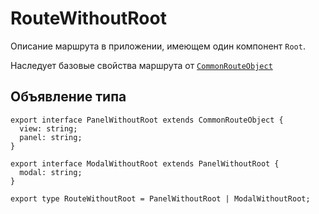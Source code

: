 # RouteWithoutRoot
Описание маршрута в приложении, имеющем один компонент `Root`.

Наследует базовые свойства маршрута от [`CommonRouteObject`](common-route-object.md)

## Объявление типа
```tsx
export interface PanelWithoutRoot extends CommonRouteObject {
  view: string;
  panel: string;
}

export interface ModalWithoutRoot extends PanelWithoutRoot {
  modal: string;
}

export type RouteWithoutRoot = PanelWithoutRoot | ModalWithoutRoot;
```
